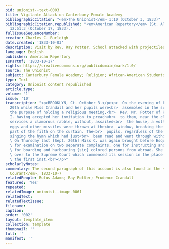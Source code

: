 ```yaml
---
pid: unionist--text-0003
title: Vigilante Attack on Canterbury Female Academy
bibliographicCitation: "<em>The Unionist</em> 1:10 (October 3, 1833)"
bibliographicCitation.republished: "<em>American Repertory</em> (St. Albans, Vermont),
  12:51:3 (October 17, 1833)."
fullIssueSequenceNumber: 
creator: Charles C. Burleigh
date.created: '1833-10-03'
description: Visit by Rev. Ray Potter, School attacked with projectiles
language: English
publisher: American Repertory
IsPartOf: '1833-10-17'
rights: https://creativecommons.org/publicdomain/mark/1.0/
source: The Unionist
subject: Canterbury Female Academy; Religion; African-American Students
type: Text
category: Unionist content republished
article.type: 
volume: '1'
issue: '10'
transcription: "<p>BROOKLYN, Ct. October 3.</p><p>  On the evening of Friday Sept.
  20th while Miss Crandall and her pupils were<br>  assembled in the school room for
  the purpose of holding a religious meeting,<br>  Rev. Mr. Potter of Pawtucket, R.
  I. having accepted her invitation to preach<br>  to them, near the close of the
  services a clamorous rabble, without, assailed<br>  the house, a volley of rotten
  eggs and other missiles were thrown at the<br>  window, breaking the glass and lodging
  part of the filth on the curtain. The<br>  pupils, regardless of the assault, commenced
  singing the hymn which had just<br>  been read and went through without interruption.<br></p><p>
  \ On Thursday last [Sept. 26th] Miss C. was again brought before Esquire Adams<br>
  \ for examination on two separate complaints, one for instructing and the other<br>
  \ for boarding and harbouring {sic} colored persons from abroad. She was bound<br>
  \ over to the Supreme Court which commenced its session in the place on Tuesday<br>
  \ the first inst.<br></p>"
scholarlyNotes: 
commentary: The second paragraph of this account is also found in the <em>Connecticut
  Courant</em>, 1833-10-7
relatedPeople: Rufus Adams; Ray Potter; Prudence Crandall
featured: 'Yes'
repeated: 
relatedImage: unionist--image-0061
relatedText: 
relatedTextIssue: 
filename: 
caption: 
order: '002'
layout: template_item
collection: template
thumbnail: ''
full: ''
manifest: ''
---
```

